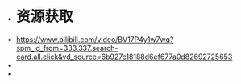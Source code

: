 - # 资源获取
- https://www.bilibili.com/video/BV17P4y1w7wq?spm_id_from=333.337.search-card.all.click&vd_source=6b927c18188d6ef677a0d82692725653
-
-